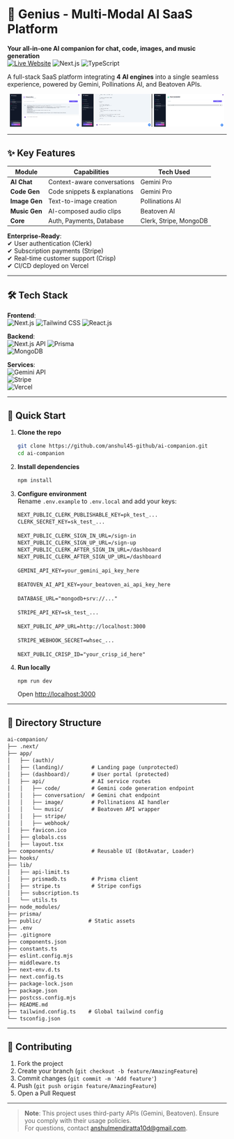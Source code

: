 # 🌟 Genius - Multi-Modal AI SaaS Platform

**Your all-in-one AI companion for chat, code, images, and music generation**  
[![Live Website](https://img.shields.io/badge/Live_Website-313E50)](https://ai-companion-ecru.vercel.app) 
![Next.js](https://img.shields.io/badge/Next.js-15-3A435E?logo=next.js)
![TypeScript](https://img.shields.io/badge/TypeScript-5-455561?logo=typescript)

A full-stack SaaS platform integrating **4 AI engines** into a single seamless experience, powered by Gemini, Pollinations AI, and Beatoven APIs.

<div align="center">
  <img src="public/screenshots/chat-demo.png" width="32%">
  <img src="public/screenshots/code-gen.png" width="32%"> 
  <img src="public/screenshots/music-ui.png" width="32%">
</div>

---

## ✨ Key Features

| Module          | Capabilities                          | Tech Used          |
|-----------------|---------------------------------------|--------------------|
| **AI Chat**     | Context-aware conversations           | Gemini Pro         |
| **Code Gen**    | Code snippets & explanations          | Gemini Pro         |
| **Image Gen**   | Text-to-image creation                | Pollinations AI    |
| **Music Gen**   | AI-composed audio clips               | Beatoven AI        |
| **Core**        | Auth, Payments, Database              | Clerk, Stripe, MongoDB |

**Enterprise-Ready**:  
✔ User authentication (Clerk)  
✔ Subscription payments (Stripe)  
✔ Real-time customer support (Crisp)  
✔ CI/CD deployed on Vercel  

---

## 🛠 Tech Stack

**Frontend**:  
![Next.js](https://img.shields.io/badge/Next.js-14-0C4767?logo=next.js) 
![Tailwind CSS](https://img.shields.io/badge/Tailwind_CSS-4.1-8A3033?logo=tailwind-css) 
![React.js](https://img.shields.io/badge/React.js-18-566E3D?logo=react)  

**Backend**:  
![Next.js API](https://img.shields.io/badge/Next.js_API_Routes-15-823329?logo=next.js) 
![Prisma](https://img.shields.io/badge/Prisma-274156?logo=prisma)  
![MongoDB](https://img.shields.io/badge/MongoDB-595358?logo=mongodb)  

**Services**:  
![Gemini API](https://img.shields.io/badge/Gemini_API-1C6E8C)  
![Stripe](https://img.shields.io/badge/Stripe-605856?logo=stripe)  
![Vercel](https://img.shields.io/badge/Vercel-313628?logo=vercel)  

---

## 🚀 Quick Start

1. **Clone the repo**
   ```bash
   git clone https://github.com/anshul45-github/ai-companion.git
   cd ai-companion
   ```

2. **Install dependencies**
   ```bash
   npm install
   ```

3. **Configure environment**  
   Rename `.env.example` to `.env.local` and add your keys:
   ```env
   NEXT_PUBLIC_CLERK_PUBLISHABLE_KEY=pk_test_...
   CLERK_SECRET_KEY=sk_test_...

   NEXT_PUBLIC_CLERK_SIGN_IN_URL=/sign-in
   NEXT_PUBLIC_CLERK_SIGN_UP_URL=/sign-up
   NEXT_PUBLIC_CLERK_AFTER_SIGN_IN_URL=/dashboard
   NEXT_PUBLIC_CLERK_AFTER_SIGN_UP_URL=/dashboard

   GEMINI_API_KEY=your_gemini_api_key_here

   BEATOVEN_AI_API_KEY=your_beatoven_ai_api_key_here

   DATABASE_URL="mongodb+srv://..."

   STRIPE_API_KEY=sk_test_...

   NEXT_PUBLIC_APP_URL=http://localhost:3000

   STRIPE_WEBHOOK_SECRET=whsec_...

   NEXT_PUBLIC_CRISP_ID="your_crisp_id_here"
   ```

4. **Run locally**
   ```bash
   npm run dev
   ```
   Open [http://localhost:3000](http://localhost:3000)

---

## 📂 Directory Structure

```
ai-companion/
├── .next/
├── app/
│   ├── (auth)/
│   ├── (landing)/         # Landing page (unprotected)
│   ├── (dashboard)/       # User portal (protected)
│   ├── api/               # AI service routes
│   │   ├── code/          # Gemini code generation endpoint
│   │   ├── conversation/  # Gemini chat endpoint
│   │   ├── image/         # Pollinations AI handler
│   │   └── music/         # Beatoven API wrapper
│   │   ├── stripe/
│   │   ├── webhook/
│   ├── favicon.ico
│   ├── globals.css
│   ├── layout.tsx
├── components/            # Reusable UI (BotAvatar, Loader)
├── hooks/
├── lib/
│   ├── api-limit.ts
│   ├── prismadb.ts        # Prisma client
│   ├── stripe.ts          # Stripe configs
│   ├── subscription.ts
│   └── utils.ts     
├── node_modules/
├── prisma/
├── public/               # Static assets
├── .env
├── .gitignore
├── components.json
├── constants.ts
├── eslint.config.mjs
├── middleware.ts
├── next-env.d.ts
├── next.config.ts
├── package-lock.json
├── package.json
├── postcss.config.mjs
├── README.md
├── tailwind.config.ts    # Global tailwind config
└── tsconfig.json         
```

---

## 🤝 Contributing

1. Fork the project  
2. Create your branch (`git checkout -b feature/AmazingFeature`)  
3. Commit changes (`git commit -m 'Add feature'`)  
4. Push (`git push origin feature/AmazingFeature`)  
5. Open a Pull Request  

---

> **Note**: This project uses third-party APIs (Gemini, Beatoven). Ensure you comply with their usage policies.  
> For questions, contact [anshulmendiratta10d@gmail.com](mailto:anshulmendiratta10d@gmail.com).
